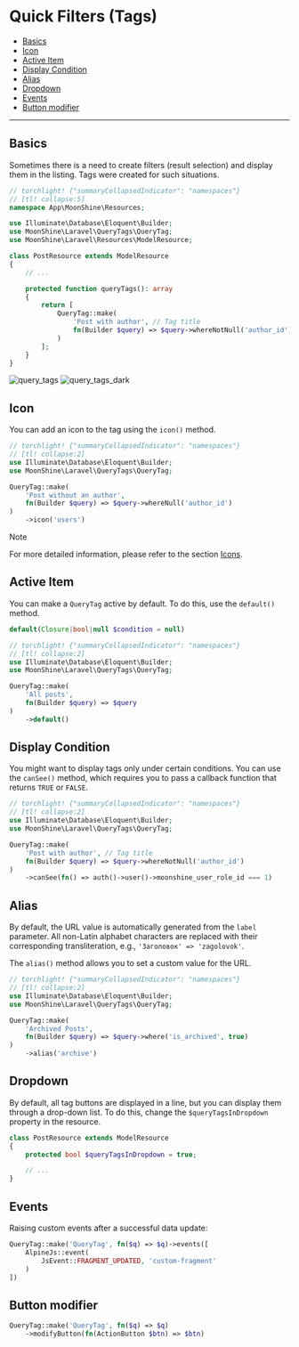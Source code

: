 # Quick Filters (Tags)

- [Basics](#basics)
- [Icon](#icon)
- [Active Item](#active-item)
- [Display Condition](#display-condition)
- [Alias](#alias)
- [Dropdown](#dropdown)
- [Events](#events)
- [Button modifier](#modify-button)

---

<a name="basics"></a>
## Basics

Sometimes there is a need to create filters (result selection) and display them in the listing.
Tags were created for such situations.

```php
// torchlight! {"summaryCollapsedIndicator": "namespaces"}
// [tl! collapse:5]
namespace App\MoonShine\Resources;

use Illuminate\Database\Eloquent\Builder;
use MoonShine\Laravel\QueryTags\QueryTag;
use MoonShine\Laravel\Resources\ModelResource;

class PostResource extends ModelResource
{
    // ...

    protected function queryTags(): array
    {
        return [
            QueryTag::make(
                'Post with author', // Tag title
                fn(Builder $query) => $query->whereNotNull('author_id') // Query builder
            )
        ];
    }
}

```

![query_tags](https://raw.githubusercontent.com/moonshine-software/doc/3.x/resources/screenshots/query_tags.png#light)
![query_tags_dark](https://raw.githubusercontent.com/moonshine-software/doc/3.x/resources/screenshots/query_tags_dark.png#dark)

<a name="icon"></a>
## Icon

You can add an icon to the tag using the `icon()` method.

```php
// torchlight! {"summaryCollapsedIndicator": "namespaces"}
// [tl! collapse:2]
use Illuminate\Database\Eloquent\Builder;
use MoonShine\Laravel\QueryTags\QueryTag;

QueryTag::make(
    'Post without an author',
    fn(Builder $query) => $query->whereNull('author_id')
)
    ->icon('users')
```

> [!NOTE]
> For more detailed information, please refer to the section [Icons](/docs/{{version}}/appearance/icons).

<a name="active-item"></a>
## Active Item

You can make a `QueryTag` active by default. To do this, use the `default()` method.

```php
default(Closure|bool|null $condition = null)
```

```php
// torchlight! {"summaryCollapsedIndicator": "namespaces"}
// [tl! collapse:2]
use Illuminate\Database\Eloquent\Builder;
use MoonShine\Laravel\QueryTags\QueryTag;

QueryTag::make(
    'All posts',
    fn(Builder $query) => $query
)
    ->default()
```

<a name="display-condition"></a>
## Display Condition

You might want to display tags only under certain conditions.
You can use the `canSee()` method, which requires you to pass a callback function that returns `TRUE` or `FALSE`.

```php
// torchlight! {"summaryCollapsedIndicator": "namespaces"}
// [tl! collapse:2]
use Illuminate\Database\Eloquent\Builder;
use MoonShine\Laravel\QueryTags\QueryTag;

QueryTag::make(
    'Post with author', // Tag title
    fn(Builder $query) => $query->whereNotNull('author_id')
)
    ->canSee(fn() => auth()->user()->moonshine_user_role_id === 1)
```

<a name="alias"></a>
## Alias

By default, the URL value is automatically generated from the `label` parameter.
All non-Latin alphabet characters are replaced with their corresponding transliteration, e.g., `'Заголовок' => 'zagolovok'`.

The `alias()` method allows you to set a custom value for the URL.

```php
// torchlight! {"summaryCollapsedIndicator": "namespaces"}
// [tl! collapse:2]
use Illuminate\Database\Eloquent\Builder;
use MoonShine\Laravel\QueryTags\QueryTag;

QueryTag::make(
    'Archived Posts',
    fn(Builder $query) => $query->where('is_archived', true)
)
    ->alias('archive')
```

<a name="dropdown"></a>
## Dropdown

By default, all tag buttons are displayed in a line, but you can display them through a drop-down list.
To do this, change the `$queryTagsInDropdown` property in the resource.

```php
class PostResource extends ModelResource
{
    protected bool $queryTagsInDropdown = true;

    // ...
}
```

<a name="events"></a>
## Events

Raising custom events after a successful data update:

```php
QueryTag::make('QueryTag', fn($q) => $q)->events([
    AlpineJs::event(
        JsEvent::FRAGMENT_UPDATED, 'custom-fragment'
    )
])
```

<a name="modify-button"></a>
## Button modifier

```php
QueryTag::make('QueryTag', fn($q) => $q)
    ->modifyButton(fn(ActionButton $btn) => $btn)
```
